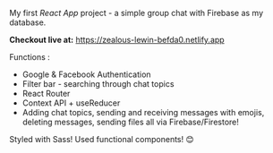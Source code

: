 My first *React App* project - a simple group chat with Firebase as my database. 

**Checkout live at:**
https://zealous-lewin-befda0.netlify.app

Functions :

* Google & Facebook Authentication
* Filter bar - searching through chat topics
* React Router
* Context API + useReducer
* Adding chat topics, sending and receiving messages with emojis, deleting messages, sending files all via Firebase/Firestore! 

Styled with Sass! Used functional components! 😊





